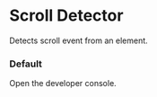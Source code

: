 # Scroll Detector

Detects scroll event from an element.

<Playground />

<Usage />

<Api />

<GlobalConfig />

<Examples />

### Default

Open the developer console.

<Example value="default" />

<LastModified />

